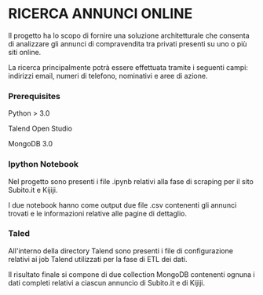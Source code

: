 # RICERCA ANNUNCI ONLINE

Il progetto ha lo scopo di fornire una soluzione architetturale che consenta di analizzare gli annunci di compravendita tra privati presenti su uno o più siti online. 

La ricerca principalmente potrà essere effettuata tramite i seguenti campi: indirizzi email, numeri di telefono, nominativi e aree di azione.

### Prerequisites

Python > 3.0

Talend Open Studio

MongoDB 3.0

### Ipython Notebook

Nel progetto sono presenti i file .ipynb relativi alla fase di scraping per il sito Subito.it e Kijiji.

I due notebook hanno come output due file .csv contenenti gli annunci trovati e le informazioni relative alle pagine di dettaglio.

### Taled

All'interno della directory Talend sono presenti i file di configurazione relativi ai job Talend utilizzati per la fase di ETL dei dati.

Il risultato finale si compone di due collection MongoDB contenenti ognuna i dati completi relativi a ciascun annuncio di Subito.it e di Kijiji.



